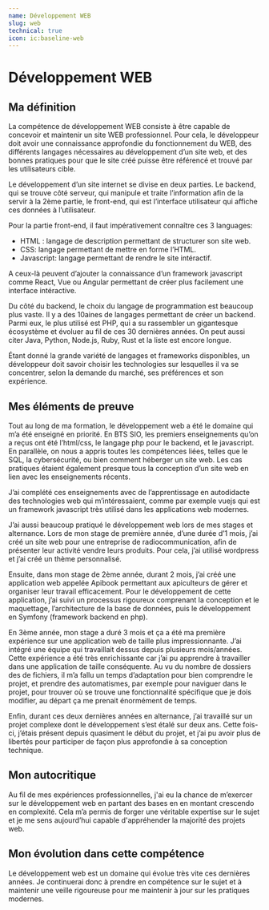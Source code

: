 ```yaml
---
name: Développement WEB
slug: web
technical: true
icon: ic:baseline-web
---
```


# Développement WEB

## Ma définition

La compétence de développement WEB consiste à être capable de concevoir et maintenir un site WEB professionnel. Pour cela, le développeur doit avoir une connaissance approfondie du fonctionnement du WEB, des différents langages nécessaires au développement d’un site web, et des bonnes pratiques pour que le site créé puisse être référencé et trouvé par les utilisateurs cible.

Le développement d’un site internet se divise en deux parties. Le backend, qui se trouve côté serveur, qui manipule et traite l’information afin de la servir à la 2ème partie, le front-end, qui est l’interface utilisateur qui affiche ces données à l’utilisateur.

Pour la partie front-end, il faut impérativement connaître ces 3 languages:

- HTML : langage de description permettant de structurer son site web.
- CSS: langage permettant de mettre en forme l’HTML.
- Javascript: langage permettant de rendre le site intéractif.

A ceux-là peuvent d’ajouter la connaissance d’un framework javascript comme React, Vue ou Angular permettant de créer plus facilement une interface intéractive.

Du côté du backend, le choix du langage de programmation est beaucoup plus vaste. Il y a des 10aines de langages permettant de créer un backend. Parmi eux, le plus utilisé est PHP, qui a su rassembler un gigantesque écosystème et évoluer au fil de ces 30 dernières années. On peut aussi citer Java, Python, Node.js, Ruby, Rust et la liste est encore longue.

Étant donné la grande variété de langages et frameworks disponibles, un développeur doit savoir choisir les technologies sur lesquelles il va se concentrer, selon la demande du marché, ses préférences et son expérience.

## Mes éléments de preuve

Tout au long de ma formation, le développement web a été le domaine qui m’a été enseigné en priorité. En BTS SIO, les premiers enseignements qu’on a reçus ont été l’html/css, le langage php pour le backend, et le javascript. En parallèle, on nous a appris toutes les compétences liées, telles que le SQL, la cybersécurité, ou bien comment héberger un site web. Les cas pratiques étaient également presque tous la conception d’un site web en lien avec les enseignements récents.

J’ai complété ces enseignements avec de l’apprentissage en autodidacte des technologies web qui m’intéressaient, comme par exemple vuejs qui est un framework javascript très utilisé dans les applications web modernes.

J’ai aussi beaucoup pratiqué le développement web lors de mes stages et alternance. Lors de mon stage de première année, d’une durée d’1 mois, j’ai créé un site web pour une entreprise de radiocommunication, afin de présenter leur activité vendre leurs produits. Pour cela, j’ai utilisé wordpress et j’ai créé un thème personnalisé. 

Ensuite, dans mon stage de 2ème année, durant 2 mois, j’ai créé une application web appelée Apibook permettant aux apiculteurs de gérer et organiser leur travail efficacement. Pour le développement de cette application, j’ai suivi un processus rigoureux comprenant la conception et le maquettage, l’architecture de la base de données, puis le développement en Symfony (framework backend en php).

En 3ème année, mon stage a duré 3 mois et ça a été ma première expérience sur une application web de taille plus impressionnante. J’ai intégré une équipe qui travaillait dessus depuis plusieurs mois/années. Cette expérience a été très enrichissante car j’ai pu apprendre à travailler dans une application de taille conséquente. Au vu du nombre de dossiers des de fichiers, il m’a fallu un temps d’adaptation pour bien comprendre le projet, et prendre des automatismes, par exemple pour naviguer dans le projet, pour trouver où se trouve une fonctionnalité spécifique que je dois modifier, au départ ça me prenait énormément de temps.

Enfin, durant ces deux dernières années en alternance, j’ai travaillé sur un projet complexe dont le développement s’est étalé sur deux ans. Cette fois-ci, j’étais présent depuis quasiment le début du projet, et j’ai pu avoir plus de libertés pour participer de façon plus approfondie à sa conception technique.

## Mon autocritique

Au fil de mes expériences professionnelles, j'ai eu la chance de m’exercer sur le développement web en partant des bases en en montant crescendo en complexité. Cela m’a permis de forger une véritable expertise sur le sujet et je me sens aujourd’hui capable d'appréhender la majorité des projets web.

## Mon évolution dans cette compétence

Le développement web est un domaine qui évolue très vite ces dernières années. Je continuerai donc à prendre en compétence sur le sujet et à maintenir une veille rigoureuse pour me maintenir à jour sur les pratiques modernes.
